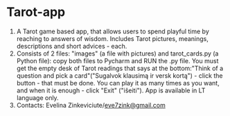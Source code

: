 # Tarot-app
1. A Tarot game based app, that allows users to spend playful  time by reaching to answers of wisdom. Includes Tarot pictures, meanings, descriptions and short advices - each.
2. Consists of 2 files: "images" (a file with pictures) and tarot_cards.py (a Python file): copy both files to Pycharm and RUN the .py file. You must get the empty desk of Tarot readings that says at the bottom:"Think of a question and pick a card"("Sugalvok klausimą ir versk kortą") - click the button - that must be done. You can play it as many times as you want, and when it is enough - click "Exit" ("išeiti").
App is available in LT language only.
4. Contacts: Evelina Zinkeviciute/eve7zink@gmail.com

